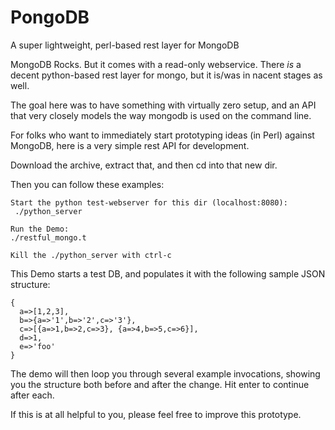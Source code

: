 PongoDB
=======

A super lightweight, perl-based rest layer for MongoDB

 MongoDB Rocks. But it comes with a read-only webservice.
 There *is* a decent python-based rest layer for mongo, but it is/was in nacent stages as well.
 
 The goal here was to have something with virtually zero setup, and an API that very closely models the way mongodb is used on the command line. 
 
 For folks who want to immediately start prototyping ideas (in Perl) against MongoDB,
 here is a very simple rest API for development.
 
 Download the archive, extract that, and then cd into that new dir.
 
 Then you can follow these examples:
 
    Start the python test-webserver for this dir (localhost:8080):
     ./python_server

    Run the Demo:
    ./restful_mongo.t

    Kill the ./python_server with ctrl-c

This Demo starts a test DB, and populates it with 
the following sample JSON structure:

    {
      a=>[1,2,3],
      b=>{a=>'1',b=>'2',c=>'3'},
      c=>[{a=>1,b=>2,c=>3}, {a=>4,b=>5,c=>6}],
      d=>1,
      e=>'foo'
    }

The demo will then loop you through several example
invocations, showing you the structure both before
and after the change. Hit enter to continue after each.

If this is at all helpful to you, please feel free to improve this prototype.
